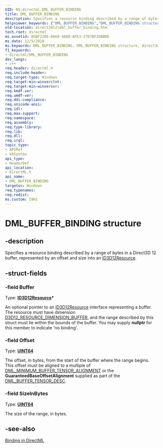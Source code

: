 ```yaml
---
UID: NS:directml.DML_BUFFER_BINDING
title: DML_BUFFER_BINDING
description: Specifies a resource binding described by a range of bytes in a Direct3D 12 buffer, represented by an offset and size into an ID3D12Resource.
helpviewer_keywords: ["DML_BUFFER_BINDING","DML_BUFFER_BINDING structure","direct3d12.dml_buffer_binding","directml/DML_BUFFER_BINDING"]
old-location: direct3d12\dml_buffer_binding.htm
tech.root: directml
ms.assetid: 05BF22D6-D660-4A80-AFE3-27D7BF2D8BDE
ms.date: 12/5/2018
ms.keywords: DML_BUFFER_BINDING, DML_BUFFER_BINDING structure, direct3d12.dml_buffer_binding, directml/DML_BUFFER_BINDING
f1_keywords:
- directml/DML_BUFFER_BINDING
dev_langs:
- c++
req.header: directml.h
req.include-header: 
req.target-type: Windows
req.target-min-winverclnt: 
req.target-min-winversvr: 
req.kmdf-ver: 
req.umdf-ver: 
req.ddi-compliance: 
req.unicode-ansi: 
req.idl: 
req.max-support: 
req.namespace: 
req.assembly: 
req.type-library: 
req.lib: 
req.dll: 
req.irql: 
topic_type:
- APIRef
- kbSyntax
api_type:
- HeaderDef
api_location:
- DirectML.h
api_name:
- DML_BUFFER_BINDING
targetos: Windows
req.typenames: 
req.redist: 
ms.custom: 19H1
---
```


# DML_BUFFER_BINDING structure


## -description






Specifies a resource binding described by a range of bytes in a Direct3D 12 buffer, represented by an offset and size into an <a href="https://docs.microsoft.com/windows/desktop/api/d3d12/nn-d3d12-id3d12resource">ID3D12Resource</a>.


## -struct-fields




### -field Buffer

Type: <b><a href="https://docs.microsoft.com/windows/desktop/api/d3d12/nn-d3d12-id3d12resource">ID3D12Resource</a>*</b>

An optional pointer to an <a href="https://docs.microsoft.com/windows/desktop/api/d3d12/nn-d3d12-id3d12resource">ID3D12Resource</a> interface representing a buffer. The resource must have dimension <a href="https://docs.microsoft.com/windows/desktop/api/d3d12/ne-d3d12-d3d12_resource_dimension">D3D12_RESOURCE_DIMENSION_BUFFER</a>, and the
      range described by this struct must lie within the bounds of the buffer. You may supply <b>nullptr</b> for this member to indicate 'no binding'.


### -field Offset

Type: <b><a href="https://docs.microsoft.com/windows/desktop/WinProg/windows-data-types">UINT64</a></b>

The offset, in bytes, from the start of the buffer where the range begins. This offset must be aligned to a
      multiple of [DML_MINIMUM_BUFFER_TENSOR_ALIGNMENT](/windows/desktop/direct3d12/direct3d-directml-constants) or the <b>GuaranteedBaseOffsetAlignment</b> supplied as part of the
      [DML_BUFFER_TENSOR_DESC](/windows/desktop/api/directml/ns-directml-dml_buffer_tensor_desc).


### -field SizeInBytes

Type: <b><a href="https://docs.microsoft.com/windows/desktop/WinProg/windows-data-types">UINT64</a></b>

The size of the range, in bytes.


## -see-also




<a href="/windows/desktop/direct3d12/dml-binding">Binding in DirectML</a>
 

 

